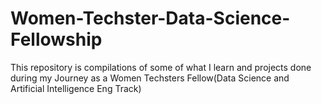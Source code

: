 # Women-Techster-Data-Science-Fellowship
This repository is compilations of some of what I learn and projects done during my Journey as a Women Techsters Fellow(Data Science and Artificial Intelligence Eng Track)
